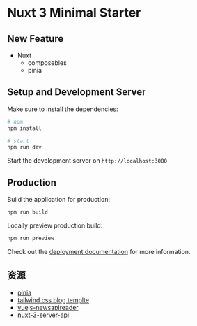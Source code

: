 # Nuxt 3 Minimal Starter

## New Feature

- Nuxt
  - composebles
  - pinia

## Setup and Development Server

Make sure to install the dependencies:

```bash
# npm
npm install

# start 
npm run dev
```

Start the development server on `http://localhost:3000`

## Production

Build the application for production:

```bash
npm run build
```

Locally preview production build:

```bash
npm run preview
```

Check out the [deployment documentation](https://nuxt.com/docs/getting-started/deployment) for more information.

## 资源

- [pinia](https://pinia.vuejs.org/)
- [tailwind css blog templte](https://github.com/merakiui/blog-page-example/)
- [vuejs-newsapireader](https://github.com/webnoobcodes/vuejs-newsapireader)
- [nuxt-3-server-api](https://github.com/BayBreezy/nuxt-3-server-api/blob/main/composables/bookStore.ts)